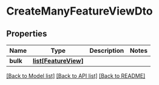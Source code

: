 # CreateManyFeatureViewDto

## Properties
Name | Type | Description | Notes
------------ | ------------- | ------------- | -------------
**bulk** | [**list[FeatureView]**](FeatureView.md) |  | 

[[Back to Model list]](../README.md#documentation-for-models) [[Back to API list]](../README.md#documentation-for-api-endpoints) [[Back to README]](../README.md)


